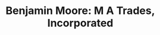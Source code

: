 ---
title: "Benjamin Moore: M A Trades, Incorporated"
url: /raleigh/benjamin-moore-m-a-trades-incorporated/
shop: Eisenwaren
---